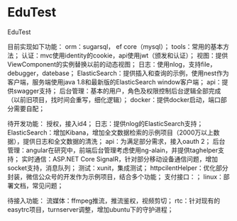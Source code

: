 # EduTest
EduTest

目前实现如下功能：
orm：sugarsql， ef core（mysql）；
tools：常用的基本方法；
认证：mvc使用identity的cookie，api使用jwt（颁发和认证）；
视图：提供ViewComponent的实例替换以前的动态视图；
日志：使用nlog，支持file，debugger，datebase；
ElasticSearch：提供插入和查询的示例，使用nest作为客户端，服务端使用java 1.8和最新版的ElasticSearch window客户端；
api：提供swagger支持；
后台管理：基本的用户，角色及权限控制后台逻辑全部完成（以前旧项目，找时间会重写，细化逻辑）；
docker：提供docker启动，端口部分需要自配；

待开发功能：
授权，接入id4；
日志：提供nlog的ElasticSearch支持；
ElasticSearch：增加Kibana，增加全文数据检索的示例项目（2000万以上数据），提供日志和全文数据的清洗；
api：为满足部分需求，接入oauth 2；
后台管理：angular在研究中，前端后台管理考虑使用ng-alain，并提供taghelper支持；
实时通信：ASP.NET Core SignalR，针对部分移动设备通信问题，增加socket支持，消息队列；
测试：xunit，集成测试；
httpcilentHelper：优化部分封装，微信公众号的开发作为示例项目，结合多个功能；
支付接口：；
linux：部署文档，常见问题；

待接入功能：
流媒体：ffmpeg推流，推流鉴权，视频剪切；
rtc：针对现有的easytrc项目，turnserver调整，增加ubuntu下的守护进程；


